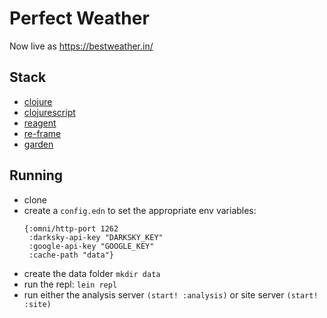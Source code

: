 # Perfect Weather

Now live as https://bestweather.in/

## Stack

  - [clojure](https://clojure.org/)
  - [clojurescript](https://clojurescript.org/)
  - [reagent](https://github.com/reagent-project/reagent)
  - [re-frame](https://github.com/Day8/re-frame)
  - [garden](https://github.com/noprompt/garden/)

## Running

- clone
- create a `config.edn` to set the appropriate env variables:
  ```
  {:omni/http-port 1262
   :darksky-api-key "DARKSKY_KEY"
   :google-api-key "GOOGLE_KEY"
   :cache-path "data"}
  ```
- create the data folder `mkdir data`
- run the repl: `lein repl`
- run either the analysis server `(start! :analysis)` or site server `(start! :site)`

